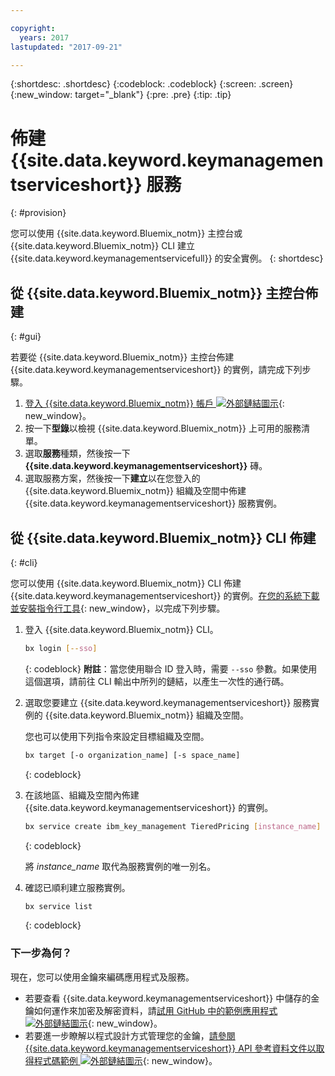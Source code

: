 ```yaml
---

copyright:
  years: 2017
lastupdated: "2017-09-21"

---
```


{:shortdesc: .shortdesc}
{:codeblock: .codeblock}
{:screen: .screen}
{:new_window: target="_blank"}
{:pre: .pre}
{:tip: .tip}

# 佈建 {{site.data.keyword.keymanagementserviceshort}} 服務
{: #provision}

您可以使用 {{site.data.keyword.Bluemix_notm}} 主控台或 {{site.data.keyword.Bluemix_notm}} CLI 建立 {{site.data.keyword.keymanagementservicefull}} 的安全實例。
{: shortdesc}

## 從 {{site.data.keyword.Bluemix_notm}} 主控台佈建
{: #gui}

若要從 {{site.data.keyword.Bluemix_notm}} 主控台佈建 {{site.data.keyword.keymanagementserviceshort}} 的實例，請完成下列步驟。

1. [登入 {{site.data.keyword.Bluemix_notm}} 帳戶 ![外部鏈結圖示](../../icons/launch-glyph.svg "外部鏈結圖示")](https://console.bluemix.net/){: new_window}。
2. 按一下**型錄**以檢視 {{site.data.keyword.Bluemix_notm}} 上可用的服務清單。
3. 選取**服務**種類，然後按一下 **{{site.data.keyword.keymanagementserviceshort}}** 磚。
5. 選取服務方案，然後按一下**建立**以在您登入的 {{site.data.keyword.Bluemix_notm}} 組織及空間中佈建 {{site.data.keyword.keymanagementserviceshort}} 服務實例。

## 從 {{site.data.keyword.Bluemix_notm}} CLI 佈建
{: #cli}

您可以使用 {{site.data.keyword.Bluemix_notm}} CLI 佈建 {{site.data.keyword.keymanagementserviceshort}} 的實例。[在您的系統下載並安裝指令行工具](https://clis.ng.bluemix.net/ui/home.html){: new_window}，以完成下列步驟。

1. 登入 {{site.data.keyword.Bluemix_notm}} CLI。

    ```sh
    bx login [--sso]
    ```
    {: codeblock}
    **附註**：當您使用聯合 ID 登入時，需要 `--sso` 參數。如果使用這個選項，請前往 CLI 輸出中所列的鏈結，以產生一次性的通行碼。

2. 選取您要建立 {{site.data.keyword.keymanagementserviceshort}} 服務實例的 {{site.data.keyword.Bluemix_notm}} 組織及空間。

    您也可以使用下列指令來設定目標組織及空間。

    ```sh
    bx target [-o organization_name] [-s space_name]
    ```
    {: codeblock}

3. 在該地區、組織及空間內佈建 {{site.data.keyword.keymanagementserviceshort}} 的實例。

    ```sh
    bx service create ibm_key_management TieredPricing [instance_name]
    ```
    {: codeblock}

    將 _instance_name_ 取代為服務實例的唯一別名。

4. 確認已順利建立服務實例。

    ```sh
    bx service list
    ```
    {: codeblock}


### 下一步為何？

現在，您可以使用金鑰來編碼應用程式及服務。

- 若要查看 {{site.data.keyword.keymanagementserviceshort}} 中儲存的金鑰如何運作來加密及解密資料，請[試用 GitHub 中的範例應用程式 ![外部鏈結圖示](../../icons/launch-glyph.svg "外部鏈結圖示")](https://github.com/IBM-Bluemix/key-protect-helloworld-python){: new_window}。
- 若要進一步瞭解以程式設計方式管理您的金鑰，[請參閱 {{site.data.keyword.keymanagementserviceshort}} API 參考資料文件以取得程式碼範例 ![外部鏈結圖示](../../icons/launch-glyph.svg "外部鏈結圖示")](https://console.ng.bluemix.net/apidocs/639){: new_window}。
